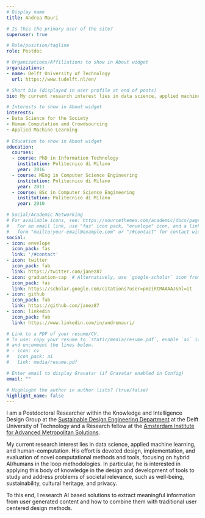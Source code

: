 ```yaml
---
# Display name
title: Andrea Mauri

# Is this the primary user of the site?
superuser: true

# Role/position/tagline
role: Postdoc

# Organizations/Affiliations to show in About widget
organizations:
- name: Delft University of Technology
  url: https://www.tudelft.nl/en/

# Short bio (displayed in user profile at end of posts)
bio: My current research interest lies in data science, applied machine learning, and human-computation.

# Interests to show in About widget
interests:
- Data Science for the Society
- Human Computation and Crowdsourcing
- Applied Machine Learning
  
# Education to show in About widget
education:
  courses:
  - course: PhD in Information Technology
    institution: Politecnico di Milano
    year: 2016
  - course: MEng in Computer Science Engineering
    institution: Politecnico di Milano
    year: 2011
  - course: BSc in Computer Science Engineering
    institution: Politecnico di Milano
    year: 2010

# Social/Academic Networking
# For available icons, see: https://sourcethemes.com/academic/docs/page-builder/#icons
#   For an email link, use "fas" icon pack, "envelope" icon, and a link in the
#   form "mailto:your-email@example.com" or "/#contact" for contact widget.
social:
- icon: envelope
  icon_pack: fas
  link: '/#contact'
- icon: twitter
  icon_pack: fab
  link: https://twitter.com/janez87
- icon: graduation-cap  # Alternatively, use `google-scholar` icon from `ai` icon pack
  icon_pack: fas
  link: https://scholar.google.com/citations?user=pmziRtMAAAAJ&hl=it
- icon: github
  icon_pack: fab
  link: https://github.com/janez87
- icon: linkedin
  icon_pack: fab
  link: https://www.linkedin.com/in/andremauri/

# Link to a PDF of your resume/CV.
# To use: copy your resume to `static/media/resume.pdf`, enable `ai` icons in `params.toml`, 
# and uncomment the lines below.
# - icon: cv
#   icon_pack: ai
#   link: media/resume.pdf

# Enter email to display Gravatar (if Gravatar enabled in Config)
email: ""

# Highlight the author in author lists? (true/false)
highlight_name: false
---
```


I am a Postdoctoral Researcher within the Knowledge and Intelligence Design Group at the [Sustainable Design Engineering Department](https://www.tudelft.nl/en/ide/about-ide/departments/sustainable-design-engineering/) at the Delft University of Technology and a Research fellow at the [Amsterdam Institute for Advanced Metropolitan Solutions](https://www.ams-institute.org/).

My current research interest lies in data science, applied machine learning, and human-computation. His effort is devoted design, implementation, and evaluation of novel computational methods and tools, focusing on hybrid AI/humans in the loop methodologies. In particular, he is interested in applying this body of knowledge in the design and development of tools to study and address problems of societal relevance, such as well-being, sustainability, cultural heritage, and privacy.

To this end, I research AI based solutions to extract meaningful information from user generated content and how to combine them with traditional user centered design methods.
